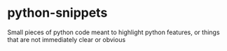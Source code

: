 python-snippets
===============

Small pieces of python code meant to highlight python features, or things that are not immediately clear or obvious